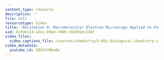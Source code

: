 ```yaml
---
content_type: resource
description: ''
file: null
resourcetype: Video
title: 'Recitation 6: Macromolecular Electron Microscopy Applied to Fatty Acid Synthase'
uid: 8afde113-a2ac-b9ad-c049-c92691ec1d47
video_files:
  video_captions_file: /courses/chemistry/5-08j-biological-chemistry-ii-spring-2016/lecture-recitation-videos/recitation-6/5BVGTxRKwOw.vtt
video_metadata:
  youtube_id: 5BVGTxRKwOw
---
```

